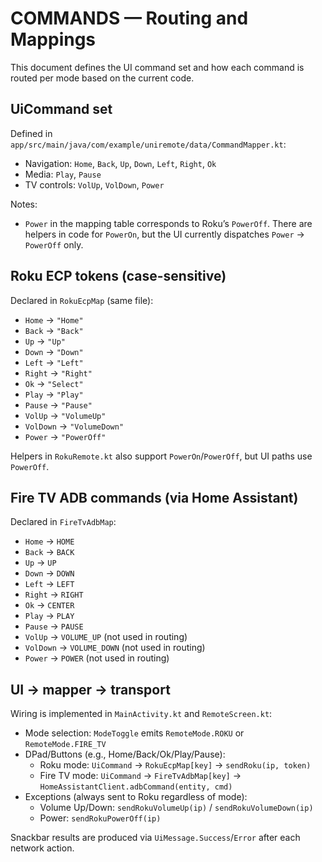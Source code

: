 # COMMANDS — Routing and Mappings

This document defines the UI command set and how each command is routed per mode based on the current code.

## UiCommand set

Defined in `app/src/main/java/com/example/uniremote/data/CommandMapper.kt`:

- Navigation: `Home`, `Back`, `Up`, `Down`, `Left`, `Right`, `Ok`
- Media: `Play`, `Pause`
- TV controls: `VolUp`, `VolDown`, `Power`

Notes:
- `Power` in the mapping table corresponds to Roku’s `PowerOff`. There are helpers in code for `PowerOn`, but the UI currently dispatches `Power` → `PowerOff` only.

## Roku ECP tokens (case-sensitive)

Declared in `RokuEcpMap` (same file):

- `Home` → `"Home"`
- `Back` → `"Back"`
- `Up` → `"Up"`
- `Down` → `"Down"`
- `Left` → `"Left"`
- `Right` → `"Right"`
- `Ok` → `"Select"`
- `Play` → `"Play"`
- `Pause` → `"Pause"`
- `VolUp` → `"VolumeUp"`
- `VolDown` → `"VolumeDown"`
- `Power` → `"PowerOff"`

Helpers in `RokuRemote.kt` also support `PowerOn`/`PowerOff`, but UI paths use `PowerOff`.

## Fire TV ADB commands (via Home Assistant)

Declared in `FireTvAdbMap`:

- `Home` → `HOME`
- `Back` → `BACK`
- `Up` → `UP`
- `Down` → `DOWN`
- `Left` → `LEFT`
- `Right` → `RIGHT`
- `Ok` → `CENTER`
- `Play` → `PLAY`
- `Pause` → `PAUSE`
- `VolUp` → `VOLUME_UP` (not used in routing)
- `VolDown` → `VOLUME_DOWN` (not used in routing)
- `Power` → `POWER` (not used in routing)

## UI → mapper → transport

Wiring is implemented in `MainActivity.kt` and `RemoteScreen.kt`:

- Mode selection: `ModeToggle` emits `RemoteMode.ROKU` or `RemoteMode.FIRE_TV`
- DPad/Buttons (e.g., Home/Back/Ok/Play/Pause):
  - Roku mode: `UiCommand` → `RokuEcpMap[key]` → `sendRoku(ip, token)`
  - Fire TV mode: `UiCommand` → `FireTvAdbMap[key]` → `HomeAssistantClient.adbCommand(entity, cmd)`
- Exceptions (always sent to Roku regardless of mode):
  - Volume Up/Down: `sendRokuVolumeUp(ip)` / `sendRokuVolumeDown(ip)`
  - Power: `sendRokuPowerOff(ip)`

Snackbar results are produced via `UiMessage.Success`/`Error` after each network action.
